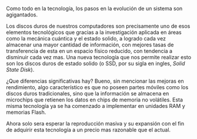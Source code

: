<!--
.. title: SSD
.. slug: ssd
.. date: 2010-12-11 10:23:06 UTC-05:00
.. tags: Disco duro,Estado sólido,Física pasión,Tecnología
.. category: 
.. link:
.. description:
.. type: text
.. author: Edward Villegas Pulgarin
-->

Como todo en la tecnología, los pasos en la evolución de un sistema son agigantados.  

Los discos duros de nuestros computadores son precisamente uno de esos elementos tecnológicos que gracias a la investigación aplicada en áreas como la mecánica cuántica y el estado solido, a logrado cada vez almacenar una mayor cantidad de información, con mejores tasas de transferencia de esta en un espacio físico reducido, con tendencia a disminuir cada vez mas.
Una nueva tecnología que nos permite realizar esto son los discos duros de estado solido (o SSD, por su sigla en ingles, _Solid State Disk_).  

¿Que diferencias significativas hay? Bueno, sin mencionar las mejoras en rendimiento, algo característico es que no poseen partes móviles como los discos duros tradicionales, sino que la información se almacena en microchips que retienen los datos en chips de memoria no volátiles.
Esta misma tecnología ya se ha comenzado a implementar en unidades RAM y memorias Flash.  

Ahora solo sera esperar la reproducción masiva y su expansión con el fin de adquirir esta tecnología a un precio mas razonable que el actual.  
